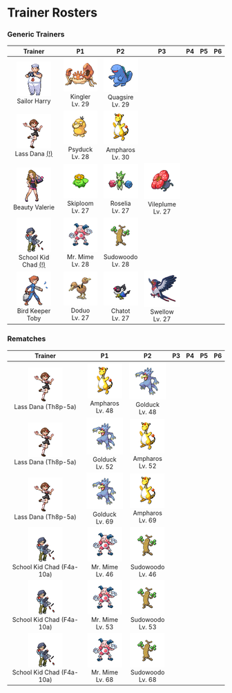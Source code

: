 # Trainer Rosters

### Generic Trainers

| Trainer | P1 | P2 | P3 | P4 | P5 | P6 |
|:-------:|:--:|:--:|:--:|:--:|:--:|:--:|
| ![Sailor Harry](../../assets/trainers/sailor.png "Sailor Harry")<br>Sailor Harry | ![Kingler](../../assets/sprites/kingler/front.gif "Kingler")<br>Kingler<br>Lv. 29 | ![Quagsire](../../assets/sprites/quagsire/front.gif "Quagsire")<br>Quagsire<br>Lv. 29 |
| ![Lass Dana (!)](../../assets/trainers/lass.png "Lass Dana (!)")<br>Lass Dana [(!)](#rematches) | ![Psyduck](../../assets/sprites/psyduck/front.gif "Psyduck")<br>Psyduck<br>Lv. 28 | ![Ampharos](../../assets/sprites/ampharos/front.gif "Ampharos")<br>Ampharos<br>Lv. 30 |
| ![Beauty Valerie](../../assets/trainers/beauty.png "Beauty Valerie")<br>Beauty Valerie | ![Skiploom](../../assets/sprites/skiploom/front.gif "Skiploom")<br>Skiploom<br>Lv. 27 | ![Roselia](../../assets/sprites/roselia/front.gif "Roselia")<br>Roselia<br>Lv. 27 | ![Vileplume](../../assets/sprites/vileplume/front.gif "Vileplume")<br>Vileplume<br>Lv. 27 |
| ![School Kid Chad (!)](../../assets/trainers/school_kid.png "School Kid Chad (!)")<br>School Kid Chad [(!)](#rematches) | ![Mr. Mime](../../assets/sprites/mr-mime/front.gif "Mr. Mime")<br>Mr. Mime<br>Lv. 28 | ![Sudowoodo](../../assets/sprites/sudowoodo/front.gif "Sudowoodo")<br>Sudowoodo<br>Lv. 28 |
| ![Bird Keeper Toby](../../assets/trainers/bird_keeper.png "Bird Keeper Toby")<br>Bird Keeper Toby | ![Doduo](../../assets/sprites/doduo/front.gif "Doduo")<br>Doduo<br>Lv. 27 | ![Chatot](../../assets/sprites/chatot/front.gif "Chatot")<br>Chatot<br>Lv. 27 | ![Swellow](../../assets/sprites/swellow/front.gif "Swellow")<br>Swellow<br>Lv. 27 |


### Rematches

| Trainer | P1 | P2 | P3 | P4 | P5 | P6 |
|:-------:|:--:|:--:|:--:|:--:|:--:|:--:|
| ![Lass Dana (Th8p-5a)](../../assets/trainers/lass.png "Lass Dana (Th8p-5a)")<br>Lass Dana (Th8p-5a) | ![Ampharos](../../assets/sprites/ampharos/front.gif "Ampharos")<br>Ampharos<br>Lv. 48 | ![Golduck](../../assets/sprites/golduck/front.gif "Golduck")<br>Golduck<br>Lv. 48 |
| ![Lass Dana (Th8p-5a)](../../assets/trainers/lass.png "Lass Dana (Th8p-5a)")<br>Lass Dana (Th8p-5a) | ![Golduck](../../assets/sprites/golduck/front.gif "Golduck")<br>Golduck<br>Lv. 52 | ![Ampharos](../../assets/sprites/ampharos/front.gif "Ampharos")<br>Ampharos<br>Lv. 52 |
| ![Lass Dana (Th8p-5a)](../../assets/trainers/lass.png "Lass Dana (Th8p-5a)")<br>Lass Dana (Th8p-5a) | ![Golduck](../../assets/sprites/golduck/front.gif "Golduck")<br>Golduck<br>Lv. 69 | ![Ampharos](../../assets/sprites/ampharos/front.gif "Ampharos")<br>Ampharos<br>Lv. 69 |
| ![School Kid Chad (F4a-10a)](../../assets/trainers/school_kid.png "School Kid Chad (F4a-10a)")<br>School Kid Chad (F4a-10a) | ![Mr. Mime](../../assets/sprites/mr-mime/front.gif "Mr. Mime")<br>Mr. Mime<br>Lv. 46 | ![Sudowoodo](../../assets/sprites/sudowoodo/front.gif "Sudowoodo")<br>Sudowoodo<br>Lv. 46 |
| ![School Kid Chad (F4a-10a)](../../assets/trainers/school_kid.png "School Kid Chad (F4a-10a)")<br>School Kid Chad (F4a-10a) | ![Mr. Mime](../../assets/sprites/mr-mime/front.gif "Mr. Mime")<br>Mr. Mime<br>Lv. 53 | ![Sudowoodo](../../assets/sprites/sudowoodo/front.gif "Sudowoodo")<br>Sudowoodo<br>Lv. 53 |
| ![School Kid Chad (F4a-10a)](../../assets/trainers/school_kid.png "School Kid Chad (F4a-10a)")<br>School Kid Chad (F4a-10a) | ![Mr. Mime](../../assets/sprites/mr-mime/front.gif "Mr. Mime")<br>Mr. Mime<br>Lv. 68 | ![Sudowoodo](../../assets/sprites/sudowoodo/front.gif "Sudowoodo")<br>Sudowoodo<br>Lv. 68 |


